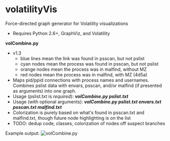# volatilityVis
Force-directed graph generator for Volatility visualizations
- Requires Python 2.6+, GraphViz, and Volatility

<b> volCombine.py</b>
- v1.3
  - blue lines mean the link was found in psscan, but not pslist
  - cyan nodes mean the process was found in psscan, but not pslist
  - orange nodes mean the process was in malfind, without MZ
  - red nodes mean the process was in malfind, with MZ (4d5a)
- Maps pid/ppid connections with process names and usernames.  Combines pslist data with envars, psscan, and/or malfind (if presented as arguments) into one graph.
- Usage (pslist.txt is <i>required</i>):  <b><i>volCombine.py pslist.txt</i></b>
- Usage (with optional arguments):  <b><i>volCombine.py pslist.txt envars.txt psscan.txt malfind.txt</i></b>
- Colorization is purely based on what's found in psscan.txt and malfind.txt, though future node highlighting is on the list
- TODO:  dedup code, classes, colorization of nodes off suspect branches

Example output:
![volCombine.py](https://github.com/bonifield/volatilityVis/blob/master/combine-1496526732.png)
